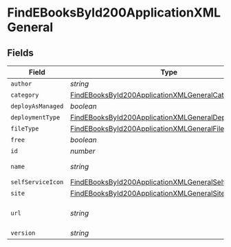 # FindEBooksById200ApplicationXMLGeneral


## Fields

| Field                                                                                                                                     | Type                                                                                                                                      | Required                                                                                                                                  | Description                                                                                                                               | Example                                                                                                                                   |
| ----------------------------------------------------------------------------------------------------------------------------------------- | ----------------------------------------------------------------------------------------------------------------------------------------- | ----------------------------------------------------------------------------------------------------------------------------------------- | ----------------------------------------------------------------------------------------------------------------------------------------- | ----------------------------------------------------------------------------------------------------------------------------------------- |
| `author`                                                                                                                                  | *string*                                                                                                                                  | :heavy_minus_sign:                                                                                                                        | N/A                                                                                                                                       | Apple Inc.                                                                                                                                |
| `category`                                                                                                                                | [FindEBooksById200ApplicationXMLGeneralCategory](../../models/operations/findebooksbyid200applicationxmlgeneralcategory.md)               | :heavy_minus_sign:                                                                                                                        | N/A                                                                                                                                       |                                                                                                                                           |
| `deployAsManaged`                                                                                                                         | *boolean*                                                                                                                                 | :heavy_minus_sign:                                                                                                                        | N/A                                                                                                                                       |                                                                                                                                           |
| `deploymentType`                                                                                                                          | [FindEBooksById200ApplicationXMLGeneralDeploymentType](../../models/operations/findebooksbyid200applicationxmlgeneraldeploymenttype.md)   | :heavy_minus_sign:                                                                                                                        | N/A                                                                                                                                       |                                                                                                                                           |
| `fileType`                                                                                                                                | [FindEBooksById200ApplicationXMLGeneralFileType](../../models/operations/findebooksbyid200applicationxmlgeneralfiletype.md)               | :heavy_minus_sign:                                                                                                                        | N/A                                                                                                                                       |                                                                                                                                           |
| `free`                                                                                                                                    | *boolean*                                                                                                                                 | :heavy_minus_sign:                                                                                                                        | N/A                                                                                                                                       |                                                                                                                                           |
| `id`                                                                                                                                      | *number*                                                                                                                                  | :heavy_minus_sign:                                                                                                                        | N/A                                                                                                                                       | 1                                                                                                                                         |
| `name`                                                                                                                                    | *string*                                                                                                                                  | :heavy_check_mark:                                                                                                                        | Name of the ebook                                                                                                                         | iPhone User Guide for iOS 10.3                                                                                                            |
| `selfServiceIcon`                                                                                                                         | [FindEBooksById200ApplicationXMLGeneralSelfServiceIcon](../../models/operations/findebooksbyid200applicationxmlgeneralselfserviceicon.md) | :heavy_minus_sign:                                                                                                                        | N/A                                                                                                                                       |                                                                                                                                           |
| `site`                                                                                                                                    | [FindEBooksById200ApplicationXMLGeneralSite](../../models/operations/findebooksbyid200applicationxmlgeneralsite.md)                       | :heavy_minus_sign:                                                                                                                        | N/A                                                                                                                                       |                                                                                                                                           |
| `url`                                                                                                                                     | *string*                                                                                                                                  | :heavy_minus_sign:                                                                                                                        | Download URL for the ebook                                                                                                                | https://itunes.apple.com/us/book/iphone-user-guide-for-ios-10-3/id1134772174?mt=11&amp;uo=4                                               |
| `version`                                                                                                                                 | *string*                                                                                                                                  | :heavy_minus_sign:                                                                                                                        | N/A                                                                                                                                       |                                                                                                                                           |
